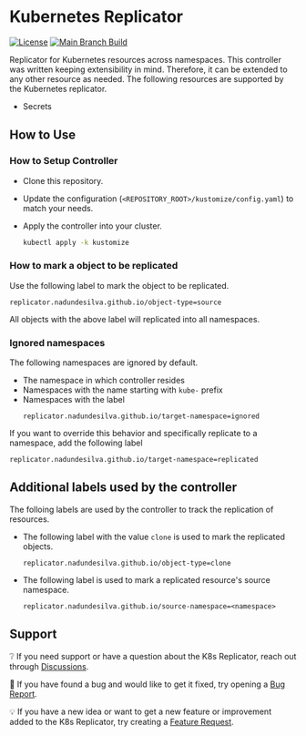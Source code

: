 # Kubernetes Replicator

[![License](https://img.shields.io/badge/License-Apache_2.0-blue.svg)](https://opensource.org/licenses/Apache-2.0)
[![Main Branch Build](https://github.com/nadundesilva/k8s-replicator/actions/workflows/build-branch.yaml/badge.svg)](https://github.com/nadundesilva/k8s-replicator/actions/workflows/build-branch.yaml)

Replicator for Kubernetes resources across namespaces. This controller was written keeping extensibility in mind. Therefore, it can be extended to any other resource as needed. The following resources are supported by the Kubernetes replicator.

* Secrets

## How to Use

### How to Setup Controller

* Clone this repository.
* Update the configuration (`<REPOSITORY_ROOT>/kustomize/config.yaml`) to match your needs.
* Apply the controller into your cluster.

  ```bash
  kubectl apply -k kustomize
  ```

### How to mark a object to be replicated

Use the following label to mark the object to be replicated.

```properties
replicator.nadundesilva.github.io/object-type=source
```

All objects with the above label will replicated into all namespaces.

### Ignored namespaces

The following namespaces are ignored by default.

* The namespace in which controller resides
* Namespaces with the name starting with `kube-` prefix
* Namespaces with the label
  ```properties
  replicator.nadundesilva.github.io/target-namespace=ignored
  ```

If you want to override this behavior and specifically replicate to a namespace, add the following label

```properties
replicator.nadundesilva.github.io/target-namespace=replicated
```

## Additional labels used by the controller

The folloing labels are used by the controller to track the replication of resources.

* The following label with the value `clone` is used to mark the replicated objects.
  ```properties
  replicator.nadundesilva.github.io/object-type=clone
  ```
* The following label is used to mark a replicated resource's source namespace.
  ```properties
  replicator.nadundesilva.github.io/source-namespace=<namespace>
  ```

## Support

:grey_question: If you need support or have a question about the K8s Replicator, reach out through [Discussions](https://github.com/nadundesilva/k8s-replicator/discussions).

:bug: If you have found a bug and would like to get it fixed, try opening a [Bug Report](https://github.com/nadundesilva/k8s-replicator/issues/new?labels=Type%2FBug&template=bug-report.md).

:bulb: If you have a new idea or want to get a new feature or improvement added to the K8s Replicator, try creating a [Feature Request](https://github.com/nadundesilva/k8s-replicator/issues/new?labels=Type%2FFeature&template=feature-request.md).
